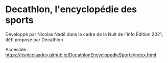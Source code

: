 # Decathlon, l'encyclopédie des sports
Développé par Nicolas Nadé dans le cadre de la Nuit de l'info Édition 2021, défi proposé par Decathlon

Accesible : https://itsnicolasdev.github.io/DecathlonEncyclopedieSports/index.html
